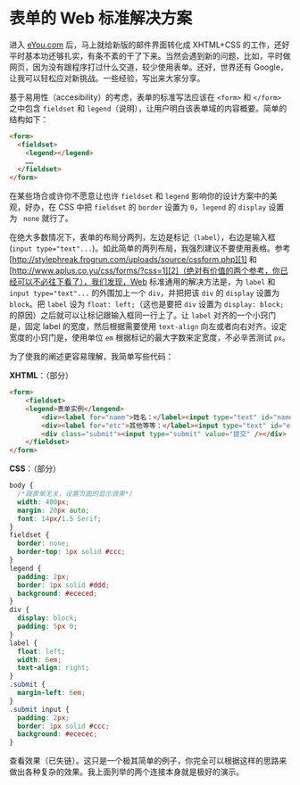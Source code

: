 # 表单的 Web 标准解决方案

进入 [eYou.com][0] 后，马上就给新版的邮件界面转化成 XHTML+CSS 的工作，还好平时基本功还够扎实，有条不紊的干了下来。当然会遇到新的问题，比如，平时做网页，因为没有跟程序打过什么交道，较少使用表单。还好，世界还有 Google，让我可以轻松应对新挑战。一些经验，写出来大家分享。

基于易用性（accesibility）的考虑，表单的标准写法应该在 `<form>` 和 `</form>` 之中包含 `fieldset` 和 `legend`（说明），让用户明白该表单域的内容概要。简单的结构如下：

```html
<form>
  <fieldset>
    <legend></legend>
    ……
  </fieldset>
</form>
```

在某些场合或许你不愿意让也许 `fieldset` 和 `legend` 影响你的设计方案中的美观，好办，在 CSS 中把 `fieldset` 的 `border` 设置为 `0`，`legend` 的 `display` 设置为 ` none` 就行了。

在绝大多数情况下，表单的布局分两列，左边是标记（`label`），右边是输入框(`input type="text"...`)。如此简单的两列布局，我强烈建议不要使用表格。参考 [http://stylephreak.frogrun.com/uploads/source/cssform.php][1] 和 [http://www.aplus.co.yu/css/forms/?css=1][2]（绝对有价值的两个参考，你已经可以不必往下看了），我们发现，Web 标准通用的解决方法是，为 `label` 和 `input type="text"...` 的外围加上一个 `div`，并把把该 `div` 的 `display` 设置为 `block`。把 `label` 设为 `float: left;`（这也是要把 `div` 设置为 `display: block;` 的原因）之后就可以让标记跟输入框同一行上了。让 `label` 对齐的一个小窍门是，固定 label 的宽度，然后根据需要使用 `text-align` 向左或者向右对齐。设定宽度的小窍门是，使用单位 `em` 根据标记的最大字数来定宽度，不必辛苦测试 `px`。

为了使我的阐述更容易理解，我简单写些代码：

**XHTML**：（部分）

```html
<form>
	<fieldset>
	<legend>表单实例</lengend>
		<div><label for="name">姓名：</label><input type="text" id="name" /></div>
		<div><label for="etc">其他等等：</label><input type="text" id="etc" /></div>
		<div class="submit"><input type="submit" value="提交" /></div>
	</fieldset>
</form>
```

**CSS**：（部分）

```css
body {
  /*跟表单无关，设置页面的显示效果*/
  width: 400px;
  margin: 20px auto;
  font: 14px/1.5 Serif;
}
fieldset {
  border: none;
  border-top: 1px solid #ccc;
}
legend {
  padding: 2px;
  border: 1px solid #ddd;
  background: #ececed;
}
div {
  display: block;
  padding: 5px 0;
}
label {
  float: left;
  width: 6em;
  text-align: right;
}
.submit {
  margin-left: 6em;
}
.submit input {
  padding: 2px;
  border: 1px solid #ccc;
  background: #ececec;
}
```

查看效果（已失链）。这只是一个极其简单的例子，你完全可以根据这样的思路来做出各种复杂的效果。我上面列举的两个连接本身就是极好的演示。

[0]: http://dev.eyou.com
[1]: http://stylephreak.frogrun.com/uploads/source/cssform.php
[2]: http://www.aplus.co.yu/css/forms/?css=1
